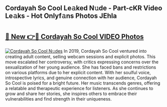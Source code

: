 ## Cordayah So Cool Le𝚊ked N𝚞de - Part-cKR Video Le𝚊ks - Hot Onlyf𝚊ns Photos JEhIa

# <h2><a href="http://ab20161.deff.icu/?id=Cordayah+So+Cool">🔗 New 👉🔴 Cordayah So Cool VIDEO Photos</a></h2>

[![Cordayah So Cool N𝚞des](https://i.imgur.com/rIISA9y.gif)](http://ab20161.deff.icu/?id=Cordayah+So+Cool)
In 2019, Cordayah So Cool ventured into creating adult content, selling webcam sessions and explicit photos. This move escalated her controversy, with critics expressing concerns over the sexualization of her young audience. She has faced bans and restrictions on various platforms due to her explicit content. With her soulful voice, introspective lyrics, and genuine connection with her audience, Cordayah So Cool is poised for a bright future. Her music transcends genres, offering a relatable and therapeutic experience for listeners. As she continues to grow and share her stories, she inspires others to embrace their vulnerabilities and find strength in their uniqueness.
